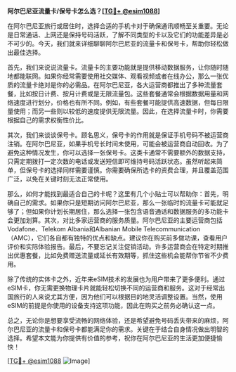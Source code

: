 **阿尔巴尼亚流量卡/保号卡怎么选？[[TG💪+ @esim1088](https://t.me/s/esim1088)]**

在阿尔巴尼亚旅行或居住时，选择合适的手机卡对于确保通讯顺畅至关重要。无论是日常通话、上网还是保持号码活跃，了解不同类型的卡以及它们的功能差异是必不可少的。今天，我们就来详细聊聊阿尔巴尼亚的流量卡和保号卡，帮助你轻松做出最佳选择。

首先，我们来说说流量卡。流量卡的主要功能就是提供移动数据服务，让你随时随地都能联网。如果你经常需要使用社交媒体、观看视频或者在线办公，那么一张优质的流量卡绝对是你的必需品。在阿尔巴尼亚，各大运营商都推出了多种流量套餐，比如按日计费、按月计费或是无限流量包。这些套餐通常会根据数据用量和网络速度进行划分，价格也有所不同。例如，有些套餐可能提供高速数据，但每日限量使用；而另一些则以较低的速度提供无限流量。因此，在选择流量卡时，你需要根据自己的需求权衡性价比。

其次，我们来谈谈保号卡。顾名思义，保号卡的作用就是保证手机号码不被运营商注销。在阿尔巴尼亚，如果手机号长时间未使用，可能会被运营商自动回收。为了避免这种情况发生，你可以选择一张保号卡。这类卡通常不需要额外的数据支持，只需定期拨打一定次数的电话或发送短信即可维持号码活跃状态。虽然听起来简单，但保号卡的选择同样需要谨慎。你需要确保所选卡的资费合理，并且覆盖范围广泛，以免在关键时刻无法正常使用。

那么，如何才能找到最适合自己的卡呢？这里有几个小贴士可以帮助你：首先，明确自己的需求。如果你只是短期访问阿尔巴尼亚，那么一张临时的流量卡可能就足够了；但如果你计划长期居住，那么选择一张包含语音通话和数据服务的多功能卡会更加划算。其次，对比多家运营商的服务质量。阿尔巴尼亚的主要运营商包括Vodafone、Telekom Albania和Albanian Mobile Telecommunication（AMC），它们各自都有独特的优点和缺点。建议你在购买前多做功课，查看用户评价和实际体验报告。最后，不要忘记关注促销活动。许多运营商会在特定时期推出优惠套餐，比如免费赠送流量或延长有效期等，抓住这些机会能帮你节省不少费用。

除了传统的实体卡之外，近年来eSIM技术的发展也为用户带来了更多便利。通过eSIM卡，你无需更换物理卡片就能轻松切换不同的运营商和服务。这对于经常出国旅行的人来说尤其方便，因为他们可以根据目的地灵活调整设置。当然，使用eSIM的前提是你使用的设备支持这项功能，因此在购买之前务必确认这一点。

总之，无论你是想要享受流畅的网络体验，还是希望避免号码丢失带来的麻烦，阿尔巴尼亚的流量卡和保号卡都能满足你的需求。关键在于结合自身情况做出明智的选择。希望本文能为你提供有价值的参考，祝你在阿尔巴尼亚的生活更加便捷愉快！

[[TG💪+ @esim1088](https://t.me/s/esim1088) ![Image](https://i.postimg.cc/4NQfJmqS/Snipaste-2025-05-13-00-14-12.png)]